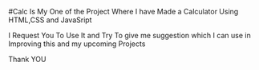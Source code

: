 #Calc Is My One of the Project Where I have Made a Calculator Using HTML,CSS and JavaSript

I Request You To Use It and Try To give me suggestion which I can use in Improving this and my upcoming Projects

Thank YOU
